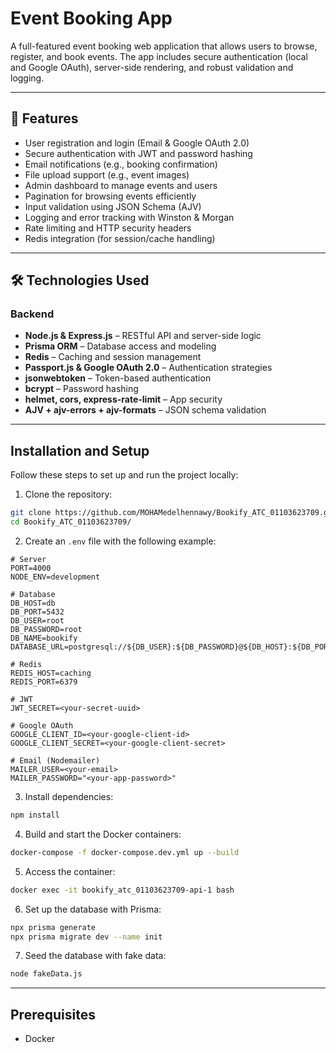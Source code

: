 # Event Booking App

A full-featured event booking web application that allows users to browse, register, and book events. The app includes secure authentication (local and Google OAuth), server-side rendering, and robust validation and logging.

---

## 🚀 Features

- User registration and login (Email & Google OAuth 2.0)
- Secure authentication with JWT and password hashing
- Email notifications (e.g., booking confirmation)
- File upload support (e.g., event images)
- Admin dashboard to manage events and users
- Pagination for browsing events efficiently
- Input validation using JSON Schema (AJV)
- Logging and error tracking with Winston & Morgan
- Rate limiting and HTTP security headers
- Redis integration (for session/cache handling)

---

## 🛠️ Technologies Used

### Backend
- **Node.js & Express.js** – RESTful API and server-side logic
- **Prisma ORM** – Database access and modeling
- **Redis** – Caching and session management
- **Passport.js & Google OAuth 2.0** – Authentication strategies
- **jsonwebtoken** – Token-based authentication
- **bcrypt** – Password hashing
- **helmet, cors, express-rate-limit** – App security
- **AJV + ajv-errors + ajv-formats** – JSON schema validation

---

## Installation and Setup
Follow these steps to set up and run the project locally:

1. Clone the repository:

```bash
git clone https://github.com/MOHAMedelhennawy/Bookify_ATC_01103623709.git
cd Bookify_ATC_01103623709/
```

2. Create an `.env` file with the following example:
```
# Server
PORT=4000
NODE_ENV=development

# Database
DB_HOST=db
DB_PORT=5432
DB_USER=root
DB_PASSWORD=root
DB_NAME=bookify
DATABASE_URL=postgresql://${DB_USER}:${DB_PASSWORD}@${DB_HOST}:${DB_PORT}/${DB_NAME}

# Redis
REDIS_HOST=caching
REDIS_PORT=6379

# JWT
JWT_SECRET=<your-secret-uuid>

# Google OAuth
GOOGLE_CLIENT_ID=<your-google-client-id>
GOOGLE_CLIENT_SECRET=<your-google-client-secret>

# Email (Nodemailer)
MAILER_USER=<your-email>
MAILER_PASSWORD="<your-app-password>"
```

3. Install dependencies:
```bash
npm install
```

4. Build and start the Docker containers:
```bash
docker-compose -f docker-compose.dev.yml up --build
```

5. Access the container:
```bash
docker exec -it bookify_atc_01103623709-api-1 bash
```

6. Set up the database with Prisma:
```bash
npx prisma generate
npx prisma migrate dev --name init
```

7. Seed the database with fake data:
```bash
node fakeData.js
```

---

## Prerequisites
- Docker